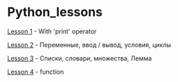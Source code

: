 # Python_lessons

[Lesson 1](https://github.com/VKeiby/Python_less/blob/master/Lesson1_print.py) - With 'print' operator

[Lesson 2](https://github.com/VKeiby/Python_less/blob/master/Lesson2.py) - Переменные, ввод / вывод, условия, циклы

[Lesson 3](https://github.com/VKeiby/Python_less/blob/master/Lesson3.py) - Списки, словари, множества, Лемма

[Lesson 4](https://github.com/VKeiby/Python_less/blob/master/Lesson4.py) - function
